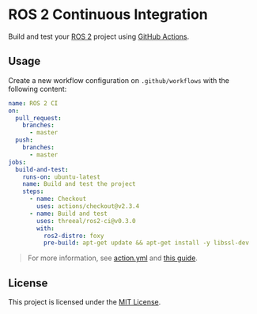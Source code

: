 # ROS 2 Continuous Integration

Build and test your [ROS 2](https://docs.ros.org/en/foxy/) project using [GitHub Actions](https://github.com/features/actions).

## Usage

Create a new workflow configuration on `.github/workflows` with the following content:
```yaml
name: ROS 2 CI
on:
  pull_request:
    branches:
      - master
  push:
    branches:
      - master
jobs:
  build-and-test:
    runs-on: ubuntu-latest
    name: Build and test the project
    steps:
      - name: Checkout
        uses: actions/checkout@v2.3.4
      - name: Build and test
        uses: threeal/ros2-ci@v0.3.0
        with:
          ros2-distro: foxy
          pre-build: apt-get update && apt-get install -y libssl-dev
```
> For more information, see [action.yml](./action.yml) and [this guide](https://docs.github.com/en/actions/learn-github-actions/introduction-to-github-actions).

## License

This project is licensed under the [MIT License](./LICENSE).
